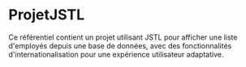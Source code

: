 # ProjetJSTL
Ce référentiel contient un projet utilisant JSTL pour afficher une liste d'employés depuis une base de données, avec des fonctionnalités d'internationalisation pour une expérience utilisateur adaptative.
